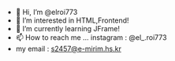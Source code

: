 - 👋 Hi, I’m @elroi773
- 👀 I’m interested in HTML,Frontend! 
- 🌱 I’m currently learning JFrame!
- 📫 How to reach me ... instagram : @el_.roi773
- my email : s2457@e-mirim.hs.kr
